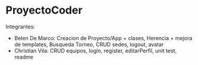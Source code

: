 # ProyectoCoder
Integrantes:
- Belen De Marco: Creacion de Proyecto/App + clases, Herencia + mejora de templates, Busqueda Torneo, CRUD sedes, logout, avatar
- Christian Vila: CRUD equipos, login, register, editarPerfil, unit test, readme
